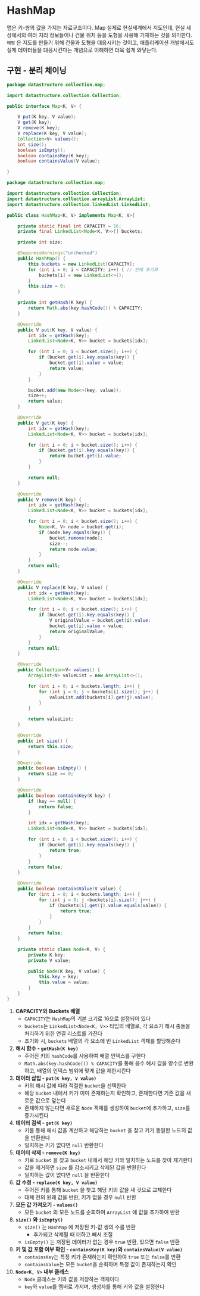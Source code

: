 # HashMap

맵은 키-쌍의 값을 가지는 자료구조이다. Map 실제로 현실세계에서 지도인데, 현실 세상에서의 여러 지리 정보들이나 건물 위치 등을 도형을 사용해 기재하는 것을 의미한다. `매핑` 은 지도를 만들기 위해 건물과 도형을 대응시키는 것이고, 애플리케이션 개발에서도 실제 데이터들을 대응시킨다는 개념으로 이해하면 더욱 쉽게 와닿는다.

## 구현 - 분리 체이닝

```java
package datastructure.collection.map;

import datastructure.collection.Collection;

public interface Map<K, V> {

    V put(K key, V value);
    V get(K key);
    V remove(K key);
    V replace(K key, V value);
    Collection<V> values();
    int size();
    boolean isEmpty();
    boolean containsKey(K key);
    boolean containsValue(V value);

}
```

```java
package datastructure.collection.map;

import datastructure.collection.Collection;
import datastructure.collection.arrayList.ArrayList;
import datastructure.collection.linkedList.LinkedList;

public class HashMap<K, V> implements Map<K, V>{

    private static final int CAPACITY = 16;
    private final LinkedList<Node<K, V>>[] buckets;

    private int size;

    @SuppressWarnings("unchecked")
    public HashMap() {
        this.buckets = new LinkedList[CAPACITY];
        for (int i = 0; i < CAPACITY; i++) { // 안에 초기화
            buckets[i] = new LinkedList<>();
        }
        this.size = 0;
    }

    private int getHash(K key) {
        return Math.abs(key.hashCode()) % CAPACITY;
    }

    @Override
    public V put(K key, V value) {
        int idx = getHash(key);
        LinkedList<Node<K, V>> bucket = buckets[idx];

        for (int i = 0; i < bucket.size(); i++) {
            if (bucket.get(i).key.equals(key)) {
                bucket.get(i).value = value;
                return value;
            }
        }

        bucket.add(new Node<>(key, value));
        size++;
        return value;
    }

    @Override
    public V get(K key) {
        int idx = getHash(key);
        LinkedList<Node<K, V>> bucket = buckets[idx];

        for (int i = 0; i < bucket.size(); i++) {
            if (bucket.get(i).key.equals(key)) {
                return bucket.get(i).value;
            }
        }

        return null;
    }

    @Override
    public V remove(K key) {
        int idx = getHash(key);
        LinkedList<Node<K, V>> bucket = buckets[idx];

        for (int i = 0; i < bucket.size(); i++) {
            Node<K, V> node = bucket.get(i);
            if (node.key.equals(key)) {
                bucket.remove(node);
                size--;
                return node.value;
            }
        }
        return null;
    }

    @Override
    public V replace(K key, V value) {
        int idx = getHash(key);
        LinkedList<Node<K, V>> bucket = buckets[idx];

        for (int i = 0; i < bucket.size(); i++) {
            if (bucket.get(i).key.equals(key)) {
                V originalValue = bucket.get(i).value;
                bucket.get(i).value = value;
                return originalValue;
            }
        }
        return null;
    }

    @Override
    public Collection<V> values() {
        ArrayList<V> valueList = new ArrayList<>();

        for (int i = 0; i < buckets.length; i++) {
            for (int j = 0; j < buckets[i].size(); j++) {
                valueList.add(buckets[i].get(j).value);
            }
        }

        return valueList;
    }

    @Override
    public int size() {
        return this.size;
    }

    @Override
    public boolean isEmpty() {
        return size == 0;
    }

    @Override
    public boolean containsKey(K key) {
        if (key == null) {
            return false;
        }

        int idx = getHash(key);
        LinkedList<Node<K, V>> bucket = buckets[idx];

        for (int i = 0; i < bucket.size(); i++) {
            if (bucket.get(i).key.equals(key)) {
                return true;
            }
        }
        return false;
    }

    @Override
    public boolean containsValue(V value) {
        for (int i = 0; i < buckets.length; i++) {
            for (int j = 0; j <buckets[i].size(); j++) {
                if (buckets[i].get(j).value.equals(value)) {
                    return true;
                }
            }
        }
        return false;
    }

    private static class Node<K, V> {
        private K key;
        private V value;

        public Node(K key, V value) {
            this.key = key;
            this.value = value;
        }
    }
}
```

1. **CAPACITY와 Buckets 배열**
   - `CAPACITY`는 `HashMap`의 기본 크기로 16으로 설정되어 있다
   - `buckets`는 `LinkedList<Node<K, V>>` 타입의 배열로, 각 요소가 해시 충돌을 처리하기 위한 연결 리스트를 가진다
   - 초기화 시, `buckets` 배열의 각 요소에 빈 `LinkedList` 객체를 할당해준다
2. **해시 함수 - `getHash(K key)`**
   - 주어진 키의 `hashCode`를 사용하여 배열 인덱스를 구한다
   - `Math.abs(key.hashCode()) % CAPACITY`를 통해 음수 해시 값을 양수로 변환하고, 배열의 인덱스 범위에 맞게 값을 제한시킨다
3. **데이터 삽입 - `put(K key, V value)`**
   - 키의 해시 값에 따라 적절한 `bucket`을 선택한다
   - 해당 `bucket` 내에서 키가 이미 존재하는지 확인하고, 존재한다면 기존 값을 새로운 값으로 덮는다
   - 존재하지 않는다면 새로운 `Node` 객체를 생성하여 `bucket`에 추가하고, `size`를 증가시킨다
4. **데이터 검색 - `get(K key)`**
   - 키를 통해 해시 값을 계산하고 해당하는 `bucket` 을 찾고 키가 동일한 노드의 값을 반환한다
   - 일치하는 키가 없다면 `null` 반환한다
5. **데이터 삭제 - `remove(K key)`**
   - 키로 `bucket` 을 찾고 `bucket` 내에서 해당 키와 일치하는 노드를 찾아 제거한다
   - 값을 제거하면 `size` 를 감소시키고 삭제된 값을 반환한다
   - 일치하는 값이 없다면 `null` 을 반환한다
6. **값 수정 - `replace(K key, V value)`**
   - 주어진 키를 통해 `bucket` 을 찾고 해당 키의 값을 새 것으로 교체한다
   - 대체 전의 원래 값을 반환, 키가 없을 경우 `null` 반환
7. **모든 값 가져오기 - `values()`**
   - 모든 `bucket` 의 모든 노드를 순회하여 `ArrayList` 에 값을 추가하여 반환
8. **`size()` 와 `isEmpty()`**
   - `size()` 는 `HashMap` 에 저장된 키-값 쌍의 수를 반환
     - 추가되고 삭제될 때 더하고 빼서 조절
   - `isEmpty()` 는 저장된 데이터가 없는 경우 `true` 반환, 있으면 `false` 반환
9. **키 및 값 포함 여부 확인 - `containsKey(K key)`와 `containsValue(V value)`**
   - `containsKey`는 특정 키가 존재하는지 확인하여 `true` 또는 `false`를 반환
   - `containsValue`는 모든 `bucket`을 순회하며 특정 값이 존재하는지 확인
10. **`Node<K, V>` 내부 클래스**
    - `Node` 클래스는 키와 값을 저장하는 객체이다
    - `key`와 `value`를 멤버로 가지며, 생성자를 통해 키와 값을 설정한다
